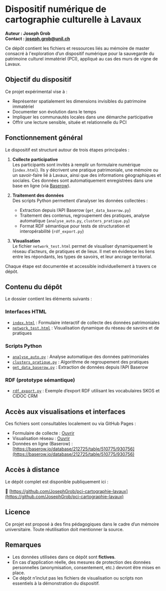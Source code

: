 # Dispositif numérique de cartographie culturelle à Lavaux

**Auteur : Joseph Grob**  
**Contact : joseph.grob@unil.ch**

Ce dépôt contient les fichiers et ressources liés au mémoire de master consacré à l'exploration d’un dispositif numérique pour la sauvegarde du patrimoine culturel immatériel (PCI), appliqué au cas des murs de vigne de Lavaux.

## Objectif du dispositif

Ce projet expérimental vise à :

- Représenter spatialement les dimensions invisibles du patrimoine immatériel
- Documenter son évolution dans le temps
- Impliquer les communautés locales dans une démarche participative
- Offrir une lecture sensible, située et relationnelle du PCI

## Fonctionnement général

Le dispositif est structuré autour de trois étapes principales :

1. **Collecte participative**  
   Les participants sont invités à remplir un formulaire numérique (`index.html`). Ils y décrivent une pratique patrimoniale, une mémoire ou un savoir-faire lié à Lavaux, ainsi que des informations géographiques et sociales. Ces données sont automatiquement enregistrées dans une base en ligne (via [Baserow](https://baserow.io)).

2. **Traitement des données**  
   Des scripts Python permettent d’analyser les données collectées :
   - Extraction depuis l’API Baserow (`get_data_baserow.py`)
   - Traitement des contenus, regroupement des pratiques, analyse automatique (`analyse_auto.py`, `clusters_pratique.py`)
   - Format RDF sémantique pour tests de structuration et interopérabilité (`rdf_export.py`)

3. **Visualisation**  
   Le fichier `network_test.html` permet de visualiser dynamiquement le réseau d’acteurs, de pratiques et de lieux. Il met en évidence les liens entre les répondants, les types de savoirs, et leur ancrage territorial.

Chaque étape est documentée et accessible individuellement à travers ce dépôt.

## Contenu du dépôt

Le dossier contient les éléments suivants :

### Interfaces HTML

- [`index.html`](index.html) : Formulaire interactif de collecte des données patrimoniales  
- [`network_test.html`](network_test.html) : Visualisation dynamique du réseau de savoirs et de pratiques  

### Scripts Python

- [`analyse_auto.py`](analyse_auto.py) : Analyse automatique des données patrimoniales  
- [`clusters_pratique.py`](clusters_pratique.py) : Algorithme de regroupement des pratiques  
- [`get_data_baserow.py`](get_data_baserow.py) : Extraction de données depuis l’API Baserow  

### RDF (prototype sémantique)

- [`rdf_export.py`](rdf_export.py) : Exemple d’export RDF utilisant les vocabulaires SKOS et CIDOC CRM  

## Accès aux visualisations et interfaces

Ces fichiers sont consultables localement ou via GitHub Pages :

- Formulaire de collecte : [Ouvrir](https://josephgrob.github.io/pci-cartographie-lavaux/index.html)
- Visualisation réseau : [Ouvrir](https://josephgrob.github.io/pci-cartographie-lavaux/network_test.html)
- Données en ligne (Baserow) : [https://baserow.io/database/212725/table/510775/930756](https://baserow.io/database/212725/table/510775/930756)

## Accès à distance

Le dépôt complet est disponible publiquement ici :

🔗 [https://github.com/JosephGrob/pci-cartographie-lavaux](https://github.com/JosephGrob/pci-cartographie-lavaux)

## Licence

Ce projet est proposé à des fins pédagogiques dans le cadre d’un mémoire universitaire. Toute réutilisation doit mentionner la source.

## Remarques

- Les données utilisées dans ce dépôt sont **fictives**.
- En cas d’application réelle, des mesures de protection des données personnelles (anonymisation, consentement, etc.) devront être mises en place.
- Ce dépôt n’inclut pas les fichiers de visualisation ou scripts non essentiels à la démonstration du dispositif.
